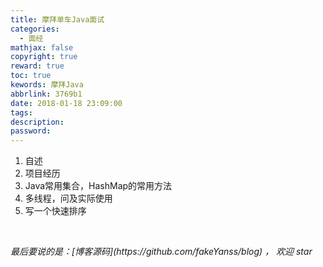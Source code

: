 ```yaml
---
title: 摩拜单车Java面试
categories:
  - 面经
mathjax: false
copyright: true
reward: true
toc: true
kewords: 摩拜Java
abbrlink: 3769b1
date: 2018-01-18 23:09:00
tags:
description:
password:
---
```


1. 自述
2. 项目经历
3. Java常用集合，HashMap的常用方法
4. 多线程，问及实际使用
5. 写一个快速排序

<br>
<p id="div-border-top-green"><i>最后要说的是：[博客源码](https://github.com/fakeYanss/blog) ， 欢迎 star</i></p>


